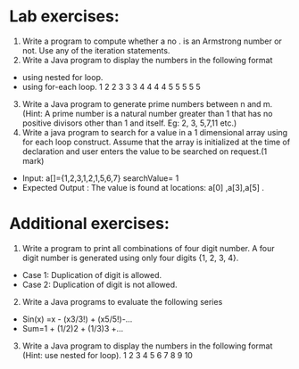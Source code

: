 # Lab exercises:
1.	Write a program to compute whether a no . is an Armstrong number or not. Use any of the iteration statements.
2.	Write a Java program to display the numbers in the following format 
- 	using nested for loop.
- 	using for-each loop.
1
2 2
3 3 3
4 4 4 4
5 5 5 5 5

3.	Write a Java program to generate prime numbers between n and m.(Hint: A prime number is a natural number greater than 1 that has no positive divisors other than 1 and itself. Eg: 2, 3, 5,7,11 etc.)
4.	Write  a java program to search for a value in a 1 dimensional array using for each loop construct. Assume that the array is initialized at the time of declaration and user enters the value to be searched on request.(1 mark)
- Input:     a[]={1,2,3,1,2,1,5,6,7}   searchValue= 1
- Expected Output : The value is found at locations:   a[0] ,a[3],a[5]   .



# Additional exercises:

1.	Write a program to print all combinations of four digit number. A four digit number is generated using only four digits {1, 2, 3, 4}.
- Case 1: Duplication of digit is allowed.
- Case 2: Duplication of digit is not allowed.

2.	Write a Java programs to evaluate the following series
- 	Sin(x) =x - (x3/3!) + (x5/5!)-…
- 	Sum=1 + (1/2)2 + (1/3)3 +…

3.	Write a Java program to display the numbers in the following format (Hint: use nested for loop).
1
2 3
4 5 6
7 8 9 10
